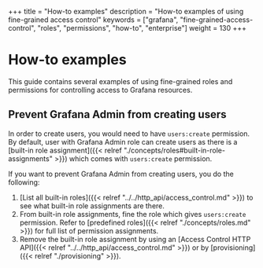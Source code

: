 +++
title = "How-to examples"
description = "How-to examples of using fine-grained access control"
keywords = ["grafana", "fine-grained-access-control", "roles", "permissions", "how-to", "enterprise"]
weight = 130
+++

# How-to examples

This guide contains several examples of using fine-grained roles and permissions for controlling access to Grafana resources.

## Prevent Grafana Admin from creating users

In order to create users, you would need to have `users:create` permission. By default, user with Grafana Admin role can create users as there is a [built-in role assignment]({{< relref "./concepts/roles#built-in-role-assignments" >}}) which comes with `users:create` permission.

If you want to prevent Grafana Admin from creating users, you do the following:

1. [List all built-in roles]({{< relref "../../http_api/access_control.md" >}}) to see what built-in role assignments are there.  
1. From built-in role assignments, fine the role which gives `users:create` permission. Refer to [predefined roles]({{< relref "./concepts/roles.md" >}}) for full list of permission assignments. 
1. Remove the built-in role assignment by using an [Access Control HTTP API]({{< relref "../../http_api/access_control.md" >}}) or by [provisioning]({{< relref "./provisioning" >}}).
